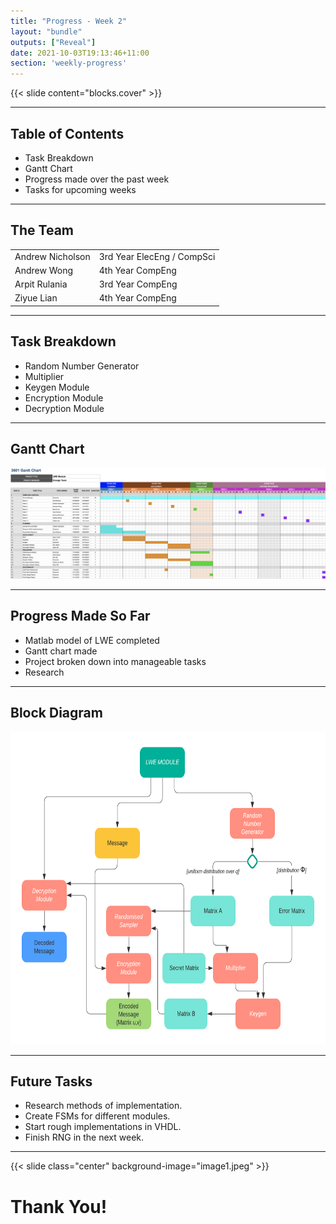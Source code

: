 ```yaml
---
title: "Progress - Week 2"
layout: "bundle"
outputs: ["Reveal"]
date: 2021-10-03T19:13:46+11:00
section: 'weekly-progress'
---
```


{{< slide content="blocks.cover" >}}

---

## Table of Contents

* Task Breakdown
* Gantt Chart
* Progress made over the past week
* Tasks for upcoming weeks

---

## The Team

|||
|:---|:---|
|Andrew Nicholson|3rd Year ElecEng / CompSci|
|Andrew Wong|4th Year CompEng|
|Arpit Rulania|3rd Year CompEng|
|Ziyue Lian|4th Year CompEng|

---

## Task Breakdown

* Random Number Generator
* Multiplier
* Keygen Module
* Encryption Module
* Decryption Module

---

## Gantt Chart

![](image2.png)

---

## Progress Made So Far

* Matlab model of LWE completed
* Gantt chart made
* Project broken down into manageable tasks
* Research

---

## Block Diagram

<img src="image3.png" height="500">

---

## Future Tasks

* Research methods of implementation.
* Create FSMs for different modules.
* Start rough implementations in VHDL.
* Finish RNG in the next week.

---

{{< slide class="center" background-image="image1.jpeg" >}}

# Thank You!